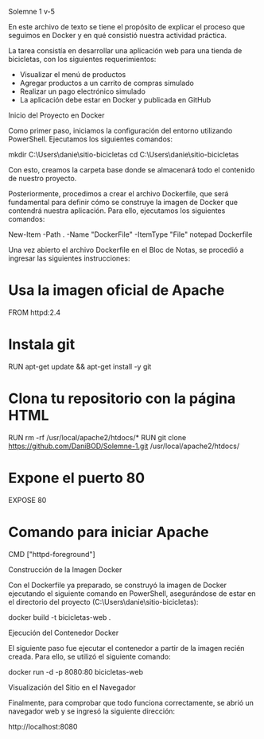 Solemne 1 v-5

En este archivo de texto se tiene el propósito de explicar el proceso que seguimos en Docker y en qué consistió nuestra actividad práctica.

La tarea consistía en desarrollar una aplicación web para una tienda de bicicletas, con los siguientes requerimientos:

- Visualizar el menú de productos
- Agregar productos a un carrito de compras simulado 
- Realizar un pago electrónico simulado
- La aplicación debe estar en Docker y publicada en GitHub

Inicio del Proyecto en Docker

Como primer paso, iniciamos la configuración del entorno utilizando PowerShell. Ejecutamos los siguientes comandos:

mkdir C:\Users\danie\sitio-bicicletas
cd C:\Users\danie\sitio-bicicletas

Con esto, creamos la carpeta base donde se almacenará todo el contenido de nuestro proyecto.

Posteriormente, procedimos a crear el archivo Dockerfile, que será fundamental para definir cómo se construye la imagen de Docker que contendrá nuestra aplicación. Para ello, ejecutamos los siguientes comandos:

New-Item -Path . -Name "DockerFile" -ItemType "File"
notepad Dockerfile

Una vez abierto el archivo Dockerfile en el Bloc de Notas, se procedió a ingresar las siguientes instrucciones:

# Usa la imagen oficial de Apache
FROM httpd:2.4

# Instala git
RUN apt-get update && apt-get install -y git

# Clona tu repositorio con la página HTML
RUN rm -rf /usr/local/apache2/htdocs/*
RUN git clone https://github.com/DaniBOD/Solemne-1.git /usr/local/apache2/htdocs/

# Expone el puerto 80
EXPOSE 80

# Comando para iniciar Apache
CMD ["httpd-foreground"]

Construcción de la Imagen Docker

Con el Dockerfile ya preparado, se construyó la imagen de Docker ejecutando el siguiente comando en PowerShell, asegurándose de estar en el directorio del proyecto (C:\Users\danie\sitio-bicicletas):

docker build -t bicicletas-web .

Ejecución del Contenedor Docker

El siguiente paso fue ejecutar el contenedor a partir de la imagen recién creada. Para ello, se utilizó el siguiente comando:

docker run -d -p 8080:80 bicicletas-web

Visualización del Sitio en el Navegador

Finalmente, para comprobar que todo funciona correctamente, se abrió un navegador web y se ingresó la siguiente dirección:

http://localhost:8080
